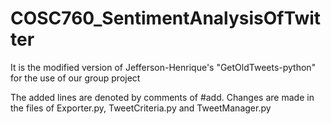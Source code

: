# COSC760_SentimentAnalysisOfTwitter
It is the modified version of Jefferson-Henrique's "GetOldTweets-python" for the use of our group project

The added lines are denoted by comments of #add. 
Changes are made in the files of Exporter.py, TweetCriteria.py and TweetManager.py
